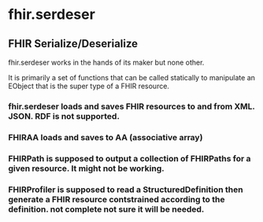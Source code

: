 # fhir.serdeser
## FHIR Serialize/Deserialize
fhir.serdeser works in the hands of its maker but none other.

It is primarily a set of functions that can be called statically to manipulate an EObject that is the super type of a FHIR resource.  

### fhir.serdeser loads and saves FHIR resources to and from XML. JSON.  RDF is not supported.

### FHIRAA loads and saves to AA (associative array)

### FHIRPath is supposed to output a collection of FHIRPaths for a given resource.  It might not be working.

### FHIRProfiler is supposed to read a StructuredDefinition then generate a FHIR resource contstrained according to the definition.  not complete not sure it will be needed.